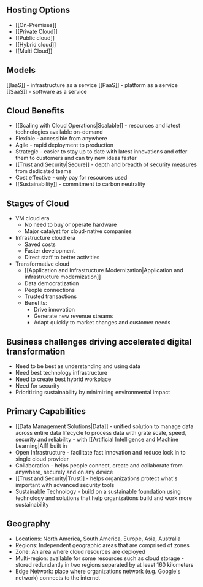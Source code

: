 
## Hosting Options

- [[On-Premises]]
- [[Private Cloud]]
- [[Public cloud]]
- [[Hybrid cloud]]
- [[Multi Cloud]]

## Models

[[IaaS]] - infrastructure as a service
[[PaaS]] - platform as a service
[[SaaS]] - software as a service

## Cloud Benefits

- [[Scaling with Cloud Operations|Scalable]] - resources and latest technologies available on-demand
- Flexible - accessible from anywhere
- Agile - rapid deployment to production
- Strategic - easier to stay up to date with latest innovations and offer them to customers and can try new ideas faster
- [[Trust and Security|Secure]] - depth and breadth of security measures from dedicated teams
- Cost effective - only pay for resources used
- [[Sustainability]] - commitment to carbon neutrality

## Stages of Cloud 
 - VM cloud era
	 - No need to buy or operate hardware
	 - Major catalyst for cloud-native companies
 - Infrastructure cloud era
	 - Saved costs
	 - Faster development
	 - Direct staff to better activities
 -  Transformative cloud
	 - [[Application and Infrastructure Modernization|Application and infrastructure modernization]]
	 - Data democratization
	 - People connections
	 - Trusted transactions
	 - Benefits:
		 - Drive innovation
		 - Generate new revenue streams
		 - Adapt quickly to market changes and customer needs


## Business challenges driving accelerated digital transformation

- Need to be best as understanding and using data
- Need best technology infrastructure
- Need to create best hybrid workplace
- Need for security
- Prioritizing sustainability by minimizing environmental impact


## Primary Capabilities

- [[Data Management Solutions|Data]] - unified solution to manage data across entire data lifecycle to process data with grate scale, speed, security and reliability - with [[Artificial Intelligence and Machine Learning|AI]] built in
- Open Infrastructure - facilitate fast innovation and reduce lock in to single cloud provider
- Collaboration - helps people connect, create and collaborate from anywhere, securely and on any device
- [[Trust and Security|Trust]] - helps organizations protect what's important with advanced security tools
- Sustainable Technology - build on a sustainable foundation using technology and solutions that help organizations build and work more sustainability

## Geography

- Locations: North America, South America, Europe, Asia, Australia
- Regions: Independent geographic areas that are comprised of zones
- Zone: An area where cloud resources are deployed
- Multi-region: available for some resources such as cloud storage - stored redundantly in two regions separated by at least 160 kilometers
- Edge Network: place where organizations network (e.g. Google's network) connects to the internet





